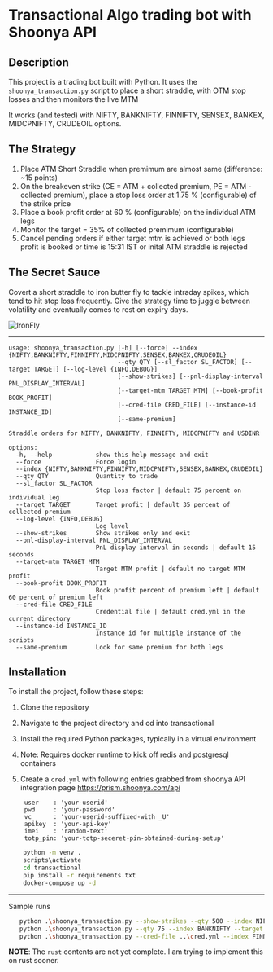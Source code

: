 # Transactional Algo trading bot with Shoonya API

## Description

This project is a trading bot built with Python. It uses the `shoonya_transaction.py` script to place a short straddle, with OTM stop losses and then monitors the live MTM

It works (and tested) with NIFTY, BANKNIFTY, FINNIFTY, SENSEX, BANKEX, MIDCPNIFTY, CRUDEOIL options.

## The Strategy

1. Place ATM Short Straddle when premimum are almost same (difference: ~15 points)
2. On the breakeven strike (CE = ATM + collected premium, PE = ATM - collected premium), place a stop loss order at 1.75 % (configurable) of the strike price
3. Place a book profit order at 60 % (configurable) on the individual ATM legs
4. Monitor the target = 35% of collected premimum (configurable)
5. Cancel pending orders if either target mtm is achieved or both legs profit is booked or time is 15:31 IST or inital ATM straddle is rejected

## The Secret Sauce

Covert a short straddle to iron butter fly to tackle intraday spikes, which tend to hit stop loss frequently. 
Give the strategy time to juggle between volatility and eventually comes to rest on expiry days.

![IronFly](https://github.com/P0W/trading_with_shoonya/assets/5833233/67246ff5-8997-4c16-80a9-0beeb9700b61)


---

```
usage: shoonya_transaction.py [-h] [--force] --index {NIFTY,BANKNIFTY,FINNIFTY,MIDCPNIFTY,SENSEX,BANKEX,CRUDEOIL}
                              --qty QTY [--sl_factor SL_FACTOR] [--target TARGET] [--log-level {INFO,DEBUG}]
                              [--show-strikes] [--pnl-display-interval PNL_DISPLAY_INTERVAL]
                              [--target-mtm TARGET_MTM] [--book-profit BOOK_PROFIT]
                              [--cred-file CRED_FILE] [--instance-id INSTANCE_ID]
                              [--same-premium]

Straddle orders for NIFTY, BANKNIFTY, FINNIFTY, MIDCPNIFTY and USDINR

options:
  -h, --help            show this help message and exit
  --force               Force login
  --index {NIFTY,BANKNIFTY,FINNIFTY,MIDCPNIFTY,SENSEX,BANKEX,CRUDEOIL}
  --qty QTY             Quantity to trade
  --sl_factor SL_FACTOR
                        Stop loss factor | default 75 percent on individual leg
  --target TARGET       Target profit | default 35 percent of collected premium
  --log-level {INFO,DEBUG}
                        Log level
  --show-strikes        Show strikes only and exit
  --pnl-display-interval PNL_DISPLAY_INTERVAL
                        PnL display interval in seconds | default 15 seconds
  --target-mtm TARGET_MTM
                        Target MTM profit | default no target MTM profit
  --book-profit BOOK_PROFIT
                        Book profit percent of premium left | default 60 percent of premium left
  --cred-file CRED_FILE
                        Credential file | default cred.yml in the current directory
  --instance-id INSTANCE_ID
                        Instance id for multiple instance of the scripts
  --same-premium        Look for same premium for both legs
```

## Installation

To install the project, follow these steps:

1. Clone the repository
2. Navigate to the project directory and cd into transactional
3. Install the required Python packages, typically in a virtual environment
4. Note: Requires docker runtime to kick off redis and postgresql containers
5. Create a `cred.yml` with following entries grabbed from shoonya API integration page
   https://prism.shoonya.com/api
   
   ```
    user    : 'your-userid'
    pwd     : 'your-password'
    vc      : 'your-userid-suffixed-with _U'
    apikey  : 'your-api-key'
    imei    : 'random-text'
    totp_pin: 'your-totp-seceret-pin-obtained-during-setup'
   ```
```bash
    python -m venv .
    scripts\activate
    cd transactional
    pip install -r requirements.txt
    docker-compose up -d
```
---

Sample runs

```bash
   python .\shoonya_transaction.py --show-strikes --qty 500 --index NIFTY
   python .\shoonya_transaction.py --qty 75 --index BANKNIFTY --target 0.25
   python .\shoonya_transaction.py --cred-file ..\cred.yml --index FINNIFTY --qty 40 --target-mtm 221.00 --show-strikes
```

**NOTE**: The `rust` contents are not yet complete. I am trying to implement this on rust sooner.
